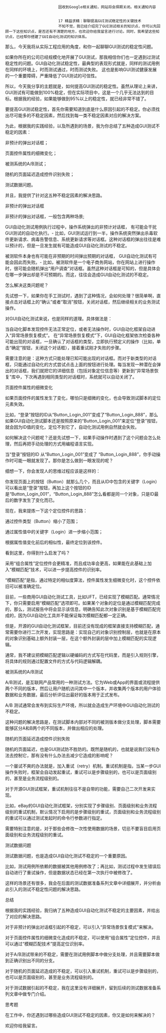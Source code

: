
                            
                            因收到Google相关通知，网站将会择期关闭。相关通知内容
                            
                            
                            17 精益求精：聊聊提高GUI测试稳定性的关键技术
                            不知不觉，我已经介绍完了GUI测试相关的知识点，你可以先回顾一下这些知识点，是否还有不清楚的地方，也欢迎你给我留言进行讨论。同时，我希望这些知识点，已经帮你搭建了GUI自动化测试的知识体系。

那么，今天我将从实际工程应用的角度，和你一起聊聊GUI测试的稳定性问题。

如果你所在的公司已经规模化地开展了GUI测试，那我相信你们也一定遇到过测试稳定性的问题。GUI自动化测试稳定性，最典型的表现形式就是，同样的测试用例在同样的环境上，时而测试通过，时而测试失败。 这也是影响GUI测试健康发展的一个重要障碍，严重降低了GUI测试的可信性。

所以，今天我分享的主题就是，如何提高GUI测试的稳定性。虽然从理论上来讲，GUI测试有可能做到100%稳定，但在实际项目中，这是一个几乎无法达到的目标。根据我的经验，如果能够做到95%以上的稳定性，就已经非常不错了。

要提高GUI测试稳定性，首先你需要知道到底是什么原因引起的不稳定。你必须找出尽可能多的不稳定因素，然后找到每一类不稳定因素对应的解决方案。

为此，根据我的实践经验，以及所遇到的场景，我为你总结了五种造成GUI测试不稳定的因素：


非预计的弹出对话框；

页面控件属性的细微变化；

被测系统的A/B测试；

随机的页面延迟造成控件识别失败；

测试数据问题。


并且，我提供了针对这五种不稳定因素的解决思路。

非预计的弹出对话框

非预计的弹出对话框，一般包含两种场景;


GUI自动化测试用例执行过程中，操作系统弹出的非预计对话框， 有可能会干扰GUI测试的自动化执行。-
比如，GUI测试运行到一半，操作系统突然弹出杀毒软件更新请求、病毒告警信息、系统更新请求等对话框。这种对话框的弹出往往是难以预计的，但是一旦发生就有可能造成GUI自动化测试的不稳定。

被测软件本身也有可能在非预期的时间弹出预期的对话框， GUI自动化测试有可能会因此而失败。-
比如，被测软件是一个电子商务网站，你在网站上进行操作时，很可能会随机弹出“用户调查”对话框。虽然这种对话框是可知的，但是具体会在哪一步弹出却是不可预期的。而这，往往会造成GUI自动化测试的不稳定。


怎么解决这类问题呢？

先试想一下，如果你在手工测试时，遇到了这种情况，会如何处理？很简单啊，直接点击对话框上的“确认”或者“取消”按钮，关闭对话框，然后继续相关的业务测试操作。

对GUI自动化测试来说，也是同样的道理。具体做法是：


当自动化脚本发现控件无法正常定位，或者无法操作时，GUI自动化框架自动进入“异常场景恢复模式”。
在“异常场景恢复模式”下，GUI自动化框架依次检查各种可能出现的对话框，一旦确认了对话框的类型，立即执行预定义的操作（比如，单击“确定”按钮，关闭这个对话框），接着重试刚才失败的步骤。


需要注意的是：这种方式只能处理已知可能出现的对话框。而对于新类型的对话框，只能通过自动化的方式尝试点击上面的按钮进行处理。每当发现一种潜在会弹出的对话框，我们就把它的详细信息（包括对象定位信息等）更新到“异常场景恢复”库中，下次再遇到相同类型的对话框时，系统就可以自动关闭了。

页面控件属性的细微变化

如果页面控件的属性发生了变化，哪怕只是细微的变化，也会导致测试脚本的定位元素失效。

比如，“登录”按钮的ID从“Button_Login_001”变成了“Button_Login_888”，那么如果GUI自动化测试脚本还是按照原来的“Button_Login_001”来定位“登录”按钮，就会因为ID值的变化，定位不到它了，自动化测试用例自然就会失败。

如何解决这个问题呢？还是先试想一下，如果手动操作时遇到了这个问题会怎么处理，然后再把手动处理的方式用编程语言实现。

当“登录”按钮的ID 从“Button_Login_001”变成了 “Button_Login_888”，你手动操作时可能一眼就发现了。那你是怎么做到一眼发现的呢？

细想一下，你会发现人的思维过程应该是这样的：


你发现页面上的按钮（Button）就那么几个，而且从ID中包含的关键字（Login）可以看出是“登录”按钮，再加上这个按钮的ID是“Button_Login_001”，“Button_Login_888”怎么看都是同一个对象，只是ID最后的数字发生了变化而已。


现在，我来提炼一下这个定位控件的思路：


通过控件类型（Button）缩小了范围；

通过属性值中的关键字（Login）进一步缩小范围；

根据属性值变化前后的相似性，最终定位到该控件。


看到这里，你得到什么启发了吗？

采用“组合属性”定位控件会更精准，而且成功率会更高，如果能在此基础上加入“模糊匹配”技术，可以进一步提高控件的识别率。

“模糊匹配”是指，通过特定的相似度算法，控件属性发生细微变化时，这个控件依旧可以被准确定位。

目前，一些商用GUI自动化测试工具，比如UFT，已经实现了模糊匹配。通常情况下，你只需要启用“模糊匹配”选项即可。如果某个对象的定位是通过模糊匹配完成的，那么，测试报告中将会显示该信息，明确告知此次对象识别是基于模糊匹配完成的，因为GUI自动化工具并不能保证每次模糊匹配都一定正确。

但是，开源的GUI自动化测试框架，目前还没有现成的框架直接支持模糊匹配，通常需要你进行二次开发，实现思路是：实现自己的对象识别控制层，也就是在原本的对象识别基础上额外封装一层，在这个额外封装的层中加上模糊匹配的实现逻辑。

通常，我不建议把模糊匹配逻辑以硬编码的方式写在代码里，而是引入规则引擎，将具体的规则通过配置文件的方式与代码逻辑解耦。

被测系统的A/B测试

A/B测试，是互联网产品常用的一种测试方法。它为Web或App的界面或流程提供两个不同的版本，然后让用户随机访问其中一个版本，并收集两个版本的用户体验数据和业务数据，最后分析评估出最好的版本用于正式发布。

A/B 测试通常会发布到实际生产环境，所以就会造成生产环境中GUI自动化测试的不稳定。

这种问题的解决思路是，在测试脚本内部对不同的被测版本做分支处理，脚本需要能够区分A和B两个的不同版本，并做出相应的处理。

随机的页面延迟造成控件识别失败

随机的页面延迟，也是GUI测试防不胜防的。既然是随机的，也就是说我们没有办法去控制它，那有没有什么办法去减少它造成的影响呢？

一个屡试不爽的办法就是，加入重试（retry）机制。重试机制是指，当某一步GUI操作失败时，框架会自动发起重试，重试可以是步骤级别的，也可以是页面级别的，甚至是业务流程级别的。

对于开源GUI测试框架，重试机制往往不是自带的功能，需要自己二次开发来实现。

比如，eBay的GUI自动化测试框架，分别实现了步骤级别、页面级别和业务流程级别的重试机制，默认情况下启用的是步骤级别的重试，页面级别和业务流程级别的重试可以通过测试发起时的命令行参数进行指定。

需要特别注意的是，对于那些会修改一次性使用数据的场景，切忌不要盲目启用页面级别和业务流程级别的重试。

测试数据问题

测试数据问题，也是造成GUI自动化测试不稳定的一个重要原因。

比如，测试用例所依赖的数据被其他用例修改了；再比如，测试过程中发生错误后自动进行了重试操作，但是数据状态已经在第一次执行中被修改了。

这样的场景还有很多，我会在后面的测试数据准备系列文章中详细展开，并分析由此引入的测试不稳定性问题的解决思路。

总结

根据我的实践经验，我归纳了五种造成GUI自动化测试不稳定的主要因素，并给出了对应的解决思路。


对于非预计的弹出对话框引起的不稳定，可以引入“异常场景恢复模式”来解决。

对于页面控件属性的细微变化造成的不稳定，可以使用“组合属性”定位控件，并且可以通过“模糊匹配技术”提高定位识别率。

对于A/B测试带来的不稳定，需要在测试用例脚本中做分支处理，并且需要脚本做到正确识别出不同的分支。

对于随机的页面延迟造成的不稳定，可以引入重试机制，重试可以是步骤级别的，也可以是页面级别的，甚至是业务流程级别的。

对于测试数据引起的不稳定，我在这里没有详细展开，留到后续的测试数据准备系列文章中做专门介绍。


思考题

在工作中，你还遇到过哪些造成GUI测试不稳定的因素，你又是如何来解决的？

欢迎你给我留言。

                        
                        
                            